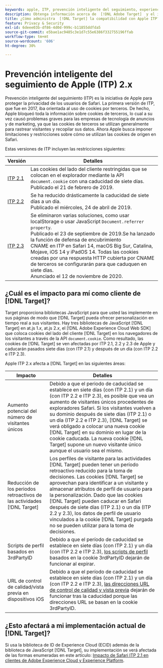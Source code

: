 ```yaml
---
keywords: apple, ITP, prevención inteligente del seguimiento, experience cloud id, ecid, itp
description: Obtenga información acerca de  [!DNL Adobe Target]  y el impacto de la iniciativa Prevención inteligente del seguimiento (ITP) de Apple, que busca proteger la privacidad de los usuarios de Safari.
title: ¿Cómo administra  [!DNL Target] la compatibilidad con Apple ITP?
feature: Privacy & Security
exl-id: 6deee03b-df86-4d0d-999c-b11855ddfda5
source-git-commit: e5bae1ac9485c3e1d7c55e6386f332755196ffab
workflow-type: tm+mt
source-wordcount: '606'
ht-degree: 30%

---
```


# Prevención inteligente del seguimiento de Apple (ITP) 2.x

Prevención inteligente del seguimiento (ITP) es la iniciativa de Apple para proteger la privacidad de los usuarios de Safari. La primera versión de ITP, que fue en 2017, iba orientada al uso de cookies por terceros. De hecho, Apple bloqueó toda la información sobre cookies de terceros, lo cual a su vez causó problemas graves para las empresas de tecnología de anuncios y de marketing, ya que las cookies de terceros se utilizan generalmente para rastrear visitantes y recopilar sus datos. Ahora Apple busca imponer limitaciones y restricciones sobre cómo se utilizan las cookies de origen en Safari.

Estas versiones de ITP incluyen las restricciones siguientes:

| Versión | Detalles |
| --- | --- |
| [ITP 2.1](https://webkit.org/blog/8613/intelligent-tracking-prevention-2-1/) | Las cookies del lado del cliente restringidas que se colocan en el explorador mediante la API `document.cookie` con una caducidad de siete días.<br />Publicado el 21 de febrero de 2019. |
| [ITP 2.2](https://webkit.org/blog/8828/intelligent-tracking-prevention-2-2/) | Se ha reducido drásticamente la caducidad de siete días a un día.<br />Publicado el miércoles, 24 de abril de 2019. |
| [ITP 2.3](https://webkit.org/blog/9521/intelligent-tracking-prevention-2-3/) | Se eliminaron varias soluciones, como usar localStorage o usar JavaScript `Document.referrer property`.<br />Publicado el 23 de septiembre de 2019.Se ha lanzado la función de defensa de encubrimiento <br />CNAME en ITP en Safari 14, macOS Big Sur, Catalina, Mojave, iOS 14 y iPadOS 14. Todas las cookies creadas por una respuesta HTTP cubierta por CNAME de terceros se configurarán para que caduquen en siete días.<br />Anunciado el 12 de noviembre de 2020. |

## ¿Cuál es el impacto para mí como cliente de [!DNL Target]?

Target proporciona bibliotecas JavaScript para que usted las implemente en sus páginas de modo que [!DNL Target] pueda ofrecer personalización en tiempo real a sus visitantes. Hay tres bibliotecas de JavaScript [!DNL Target] en at.js 1.*x*, at.js 2.*x*, el [!DNL Adobe Experience Cloud Web SDK] que coloca cookies del lado del cliente [!DNL Target] en los navegadores de los visitantes a través de la API `document.cookie`. Como resultado, las cookies de [!DNL Target] se ven afectadas por ITP 2.1, 2.2 y 2.3 de Apple y caducarán pasados siete días (con ITP 2.1) y después de un día (con ITP 2.2 e ITP 2.3).

Apple ITP 2.x afecta a [!DNL Target] en las siguientes áreas:

| Impacto | Detalles |
| --- | --- |
| Aumento potencial del número de visitantes únicos | Debido a que el periodo de caducidad se establece en siete días (con ITP 2.1) y un día (con ITP 2.2 e ITP 2.3), es posible que vea un aumento de visitantes únicos procedentes de exploradores Safari. Si los visitantes vuelven a su dominio después de siete días (ITP 2.1) o un día (ITP 2.2 e ITP 2.3), [!DNL Target] se verá obligado a colocar una nueva cookie [!DNL Target] en su dominio en lugar de la cookie caducada. La nueva cookie [!DNL Target] supone un nuevo visitante único aunque el usuario sea el mismo. |
| Reducción de los periodos retroactivos de las actividades [!DNL Target] | Los perfiles de visitante para las actividades [!DNL Target] pueden tener un período retroactivo reducido para la toma de decisiones. Las cookies [!DNL Target] se aprovechan para identificar a un visitante y almacenar atributos de perfil de usuario para la personalización. Dado que las cookies [!DNL Target] pueden caducar en Safari después de siete días (ITP 2.1) o un día (ITP 2.2 y 2.3), los datos de perfil de usuario vinculados a la cookie [!DNL Target] purgada no se pueden utilizar para la toma de decisiones. |
| Scripts de perfil basados en 3rdPartyID | Debido a que el período de caducidad se establece en siete días (con ITP 2.1) y un día (con ITP 2.2 e ITP 2.3), [los scripts de perfil](https://experienceleague.adobe.com/docs/target/using/audiences/visitor-profiles/profile-parameters.html) basados en la cookie 3rdPartyID dejarán de funcionar al expirar. |
| URL de control de calidad/vista previa en dispositivos iOS | Debido a que el período de caducidad se establece en siete días (con ITP 2.1) y un día (con ITP 2.2 e ITP 2.3), [las direcciones URL de control de calidad y vista previa](https://experienceleague.adobe.com/docs/target/using/activities/activity-qa/activity-qa.html) dejarán de funcionar tras la caducidad porque las direcciones URL se basan en la cookie 3rdPartyID. |

## ¿Esto afectará a mi implementación actual de [!DNL Target]?

Si usa la biblioteca de ID de Experience Cloud (ECID) además de la biblioteca de JavaScript [!DNL Target], su implementación se verá afectada de las formas enumeradas en este artículo: [Impacto de Safari ITP 2.1 en clientes de Adobe Experience Cloud y Experience Platform](https://medium.com/adobetech/safari-itp-2-1-impact-on-adobe-experience-cloud-customers-9439cecb55ac).
